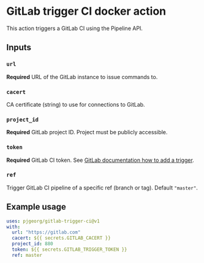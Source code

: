 # GitLab trigger CI docker action

This action triggers a GitLab CI using the Pipeline API.

## Inputs

### `url`

**Required** URL of the GitLab instance to issue commands to.

### `cacert`

CA certificate (string) to use for connections to GitLab.

### `project_id`

**Required** GitLab project ID. Project must be publicly accessible.

### `token`

**Required** GitLab CI token. See [GitLab documentation how to add a trigger](https://docs.gitlab.com/ee/ci/triggers/#adding-a-new-trigger).

### `ref`

Trigger GitLab CI pipeline of a specific ref (branch or tag). Default `"master"`.

## Example usage

```yml
uses: pjgeorg/gitlab-trigger-ci@v1
with:
  url: "https://gitlab.com"
  cacert: ${{ secrets.GITLAB_CACERT }}
  project_id: 880
  token: ${{ secrets.GITLAB_TRIGGER_TOKEN }}
  ref: master
```
